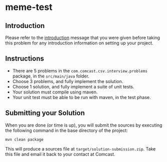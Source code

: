 meme-test
=========

## Introduction
Please refer to the [introduction](INTRODUCTION.md) message that you were given before taking this
problem for any introduction information on setting up your project.

## Instructions
- There are 5 problems in the `com.comcast.csv.interview.problems` package, in the `src/main/java` folder.
- Choose 3 problems, and fully implement the solution.
- Choose 1 solution, and fully implement a suite of unit tests.
- Your solution must compile using maven.
- Your unit test must be able to be run with maven, in the test phase.

## Submitting your Solution
When you are done (or time is up), you will submit the sources by executing the following command
in the base directory of the project:

```
mvn clean package
``` 

This will produce a sources file at `target/solution-submission.zip`. Take this file and email it
back to your contact at Comcast.
